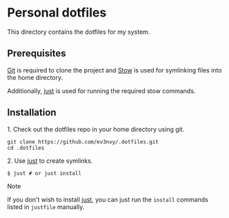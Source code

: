 # Personal dotfiles
This directory contains the dotfiles for my system.

## Prerequisites
[Git][git] is required to clone the project and [Stow][stow] is used for symlinking files into the
home directory.

Additionally, [just][just] is used for running the required stow commands.

## Installation
1\. Check out the dotfiles repo in your home directory using git.
```console
git clone https://github.com/ev3nvy/.dotfiles.git
cd .dotfiles
```

2\. Use [just][just] to create symlinks.
```console
$ just # or just install
```

> [!NOTE]
> If you don't wish to install [just][just], you can just run the `install` commands listed in
> `justfile` manually.


[git]: https://git-scm.com
[stow]: https://www.gnu.org/software/stow
[just]: https://github.com/casey/just

